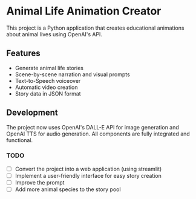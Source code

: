 # Animal Life Animation Creator

This project is a Python application that creates educational animations about animal lives using OpenAI's API.

## Features

- Generate animal life stories
- Scene-by-scene narration and visual prompts
- Text-to-Speech voiceover
- Automatic video creation
- Story data in JSON format

## Development

The project now uses OpenAI's DALL-E API for image generation and OpenAI TTS for audio generation. All components are fully integrated and functional.

### TODO

- [ ] Convert the project into a web application (using streamlit)
- [ ] Implement a user-friendly interface for easy story creation
- [ ] Improve the prompt 
- [ ] Add more animal species to the story pool
